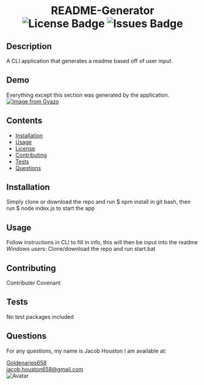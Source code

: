 
<h1 align="center">README-Generator</div>

<div align="center">
  <img src="https://img.shields.io/github/license/Goldenaries658/README-Generator" alt="License Badge" />
  <img src="https://img.shields.io/github/issues/Goldenaries658/README-Generator" alt="Issues Badge"/>
</div>

## Description

A CLI application that generates a readme based off of user input.

## Demo

Everything except this section was generated by the application.  
[![Image from Gyazo](https://i.gyazo.com/0e948f1be5d4321185421f1221acd437.gif)](https://gyazo.com/0e948f1be5d4321185421f1221acd437)

## Contents

- [Installation](#installation)
- [Usage](#usage)
- [License](#license)
- [Contributing](#contributing)
- [Tests](#tests)
- [Questions](questions)

## Installation

Simply clone or download the repo and run $ npm install in git bash, then run $ node index.js to start the app

## Usage

Follow instructions in CLI to fill in info, this will then be input into the readme  
*Windows users*: Clone/download the repo and run start.bat

## Contributing

Contributer Covenant

## Tests

No test packages included

## Questions

For any questions, my name is Jacob Houston I am available at:  

[Goldenaries658](https://github.com/Goldenaries658)  
jacob.houston658@gmail.com  
![Avatar](https://avatars2.githubusercontent.com/u/59972622?v=4)

